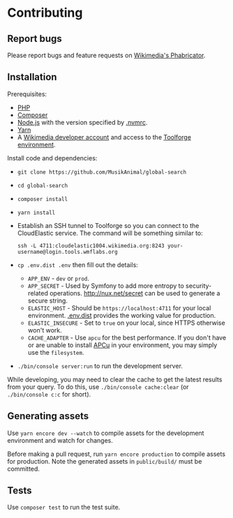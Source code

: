 Contributing
============

## Report bugs

Please report bugs and feature requests on
[Wikimedia's Phabricator](https://phabricator.wikimedia.org/project/view/4053/).

## Installation

Prerequisites:

* [PHP](https://www.php.net/)
* [Composer](https://getcomposer.org/)
* [Node.js](https://nodejs.org/en/) with the version specified by [.nvmrc](.nvmrc).
* [Yarn](https://yarnpkg.com/en/)
* A [Wikimedia developer account](https://wikitech.wikimedia.org/wiki/Help:Create_a_Wikimedia_developer_account)
  and access to the [Toolforge environment](https://wikitech.wikimedia.org/wiki/Portal:Toolforge).

Install code and dependencies:

* `git clone https://github.com/MusikAnimal/global-search`
* `cd global-search`
* `composer install`
* `yarn install`
* Establish an SSH tunnel to Toolforge so you can connect to the CloudElastic service.
  The command will be something similar to:

      ssh -L 4711:cloudelastic1004.wikimedia.org:8243 your-username@login.tools.wmflabs.org

* `cp .env.dist .env` then fill out the details:
  * `APP_ENV` - `dev` or `prod`.
  * `APP_SECRET` - Used by Symfony to add more entropy to security-related operations.
    http://nux.net/secret can be used to generate a secure string.
  * `ELASTIC_HOST` - Should be `https://localhost:4711` for your local environment. [.env.dist](.env.dist)
    provides the working value for production.
  * `ELASTIC_INSECURE` - Set to `true` on your local, since HTTPS otherwise won't work.
  * `CACHE_ADAPTER` - Use `apcu` for the best performance. If you don't have or are unable to install
    [APCu](https://www.php.net/manual/en/book.apcu.php) in your environment, you may simply use the `filesystem`.
* `./bin/console server:run` to run the development server.

While developing, you may need to clear the cache to get the latest results from your query.
To do this, use `./bin/console cache:clear` (or `./bin/console c:c` for short).

## Generating assets

Use `yarn encore dev --watch` to compile assets for the development environment and watch for changes.

Before making a pull request, run `yarn encore production` to compile assets for production.
Note the generated assets in `public/build/` must be committed. 

## Tests

Use `composer test` to run the test suite.
